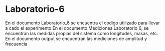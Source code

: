 # Laboratorio-6
En el documento Laboratorio_6 se encuentra el codigo utilizado para llevar a cado el experimento
En el documento Mediciones Laboratorio 6, se encuentran las medidas propias del sistema como longitudes, masas, etc.
En el documento output se encuentran las mediciones de amplitud y frecuencia
